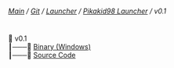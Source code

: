 ###### [Main](https://pikakid98.github.io) / [Git](https://git-pikakid98.github.io) / [Launcher](https://git-pikakid98.github.io/launcher) / [Pikakid98 Launcher](https://git-pikakid98.github.io/launcher/pikakid98-launcher) / v0.1
<h1></h1>

📂 v0.1
\
┃───📄 [Binary (Windows)](https://github.com/Git-Pikakid98/pikakid98-launcher/releases/download/v0.1/Pikakid98.Launcher.v0.1.exe)
\
┃───📄 [Source Code](https://github.com/Git-Pikakid98/pikakid98-launcher/archive/refs/tags/v0.1.zip)
